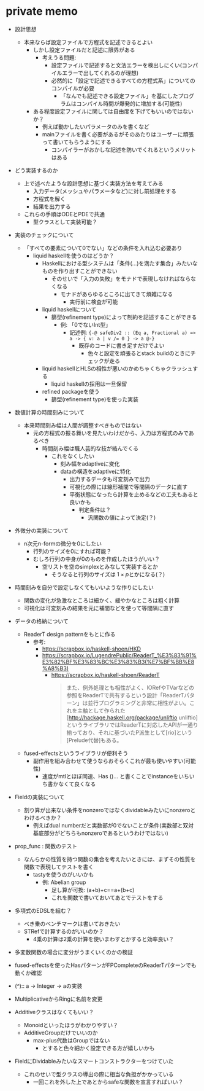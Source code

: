 # private memo

- 設計思想
  - 本来ならば設定ファイルで方程式を記述できるとよい
    - しかし設定ファイルだと記述に限界がある
      - 考えうる問題:
        - 設定ファイルで記述すると文法エラーを検出しにくい(コンパイルエラーで出してくれるのが理想)
        - 必然的に「設定で記述できるすべての方程式系」についてのコンパイルが必要
          - 「なんでも記述できる設定ファイル」を基にしたプログラムはコンパイル時間が爆発的に増加する(可能性)
    - ある程度設定ファイルに関しては自由度を下げてもいいのではないか？
      - 例えば動かしたいパラメータのみを書くなど
      - mainファイルを書く必要があるがそのあたりはユーザーに頑張って書いてもらうようにする
        - コンパイラーがおかしな記述を防いでくれるというメリットはある

- どう実装するのか
  - 上で述べたような設計思想に基づく実装方法を考えてみる
    - 入力データ(メッシュやパラメータなど)に対し前処理をする
    - 方程式を解く
    - 結果を出力する
  - これらの手順はODEとPDEで共通
    - 型クラスとして実装可能？

- 実装のチェックについて
  - 「すべての要素について0でない」などの条件を入れ込む必要あり
    - liquid haskellを使うのはどうか？
      - Haskellにおける型システムは「条件(...)を満たす集合」みたいなものを作り出すことができない
        - そのせいで「入力の失敗」をモナドで表現しなければならなくなる
          - モナドがあらゆるところに出てきて煩雑になる
            - 実行前に検査が可能
      - liquid haskellについて
        - 篩型(refinement type)によって制約を記述することができる
          - 例: 「0でないInt型」
            - 記述例: ` {-@ safeDiv2 :: (Eq a, Fractional a) => a -> { v: a | v /= 0 } -> a @-} `
              - 既存のコードに書き足すだけでよい
                - 色々と設定を頑張るとstack buildのときにチェックが走る
      - liquid haskellとHLSの相性が悪いのかめちゃくちゃクラッシュする
        - liquid haskellの採用は一旦保留
      - refined packageを使う
        - 篩型(refinement type)を使った実装
- 数値計算の時間刻みについて
  - 本来時間刻み幅は人間が調整すべきものではない
    - 元の方程式の振る舞いを見たいわけだから、入力は方程式のみであるべき
      - 時間刻み幅は職人芸的な技が絡んでくる
        - これをなくしたい
          - 刻み幅をadaptiveに変化
          - dataの構造をadaptiveに特化
            - 出力するデータも可変刻みで出力
            - 可視化の際には線形補間で等間隔のデータに直す
            - 平衡状態になったら計算を止めるなどの工夫もあると良いかも
              - 判定条件は？
                - 汎関数の値によって決定(？)

- 外微分の実装について
  - n次元n-formの微分を0にしたい
    - 行列のサイズを0にすれば可能？
    - むしろ行列の中身が0のものを作成したほうがいい？
      - 空リストを空のsimplexとみなして実装するとか
        - そうなると行列のサイズは $1 \times p$とかになる(？)

- 時間刻みを自分で設定しなくてもいいような作りにしたい
  - 関数の変化が急激なところは細かく、緩やかなところは粗く計算
  - 可視化は可変刻みの結果を元に補間などを使って等間隔に直す

- データの格納について
  - ReaderT design patternをもとに作る
    - 参考:
      - https://scrapbox.io/haskell-shoen/HKD
      - https://scrapbox.io/LugendrePublic/ReaderT_%E3%83%91%E3%82%BF%E3%83%BC%E3%83%B3(%E7%BF%BB%E8%A8%B3)
        - https://scrapbox.io/haskell-shoen/ReaderT
          > また、例外処理とも相性がよく、IORefやTVarなどの参照をReaderTで共有するという設計「ReaderTパターン」は並行プログラミングと非常に相性がよい。これを主軸として作られた[http://hackage.haskell.org/package/unliftio unliftio]というライブラリではReaderTに対応したAPIが一通り揃っており、それに基づいたP派生として[rio]という[Prelude代替]もある。
  - fused-effectsというライブラリが便利そう
    - 副作用を組み合わせて使うならおそらくこれが最も使いやすい(可能性)
      - 速度がmtlとほぼ同速、Has ()... と書くことでinstanceをいちいち書かなくて良くなる
- Fieldの実装について
  - 割り算が出来ない条件をnonzeroではなくdividableみたいにnonzeroとわけるべきか？
    - 例えばdual numberだと実数部が0でないことが条件(実数部と双対基底部分がどちらもnonzeroであるというわけではない)
- prop_func : 関数のテスト
  - なんらかの性質を持つ関数の集合を考えたいときには、まずその性質を関数で表現してテストを書く
    - tastyを使うのがいいかも
      - 例: Abelian group
        - 足し算が可換: (a+b)+c==a+(b+c)
        - これを関数で書いておいてあとでテストをする
- 多項式のEDSLを組む？
  - べき乗のベンチマークは書いておきたい
  - STRefで計算するのがいいのか？
    - 4乗の計算は2乗の計算を使いまわすとかすると効率良い？
- 多変数関数の場合に変分がうまくいくのかの検証
- fused-effectsを使ったHasパターンがFPCompleteのReaderTパターンでも動くか確認
- (^):: a -> Integer -> aの実装
- MultiplicativeからRingに名前を変更
- Additiveクラスはなくてもいい？
  - Monoidといったほうがわかりやすい？
  - AdditiveGroupだけでいいのか
    - max-plus代数はGroupではない
      - とすると色々細かく設定できる方が嬉しいかも

- FieldにDividableみたいなスマートコンストラクターをつけていた
  - これのせいで型クラスの導出の際に相当な負担がかかっている
    - 一回これを外した上であとからsafeな関数を宣言すればいい？

